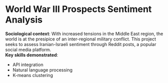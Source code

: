 # World War III Prospects Sentiment Analysis
**Sociological context**: With increased tensions in the Middle East region, the world is at the presipice of an inter-regional military conflict. This project seeks to assess Iranian-Israeli sentiment through Reddit posts, a popular social media platform.  
**Key skills demonstrated**:
* API integration
* Natural language processing
* K-means clustering
